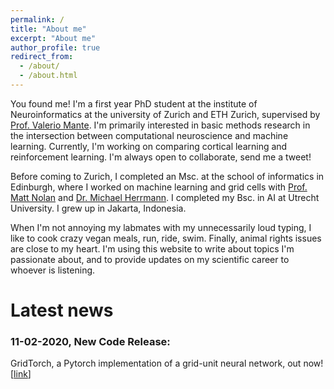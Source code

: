 ```yaml
---
permalink: /
title: "About me"
excerpt: "About me"
author_profile: true
redirect_from: 
  - /about/
  - /about.html
---
```


You found me! I'm a first year PhD student at the institute of Neuroinformatics at the university of Zurich and ETH Zurich, supervised by [Prof. Valerio Mante](https://www.ini.uzh.ch/en/institute/people?uname=valerio). I'm primarily interested in basic methods research in the intersection between computational neuroscience and machine learning. Currently, I'm working on comparing cortical learning and reinforcement learning. I'm always open to collaborate, send me a tweet!

Before coming to Zurich, I completed an Msc. at the school of informatics in Edinburgh, where I worked on machine learning and grid cells with [Prof. Matt Nolan](http://nolanlab.mvm.ed.ac.uk/) and [Dr. Michael Herrmann](https://www.research.ed.ac.uk/portal/en/persons/michael-herrmann(cf1b7c31-3a87-4812-bf0a-05cf49b0120e).html). I completed my Bsc. in AI at Utrecht University. I grew up in Jakarta, Indonesia.

When I'm not annoying my labmates with my unnecessarily loud typing, I like to cook crazy vegan meals, run, ride, swim. Finally, animal rights issues are close to my heart. I'm using this website to write about topics I'm passionate about, and to provide updates on my scientific career to whoever is listening.


# Latest news
### 11-02-2020, New Code Release:
GridTorch, a Pytorch implementation of a grid-unit neural network, out now! \[[link](./posts/2020/02/gridtorch-released/)\]
